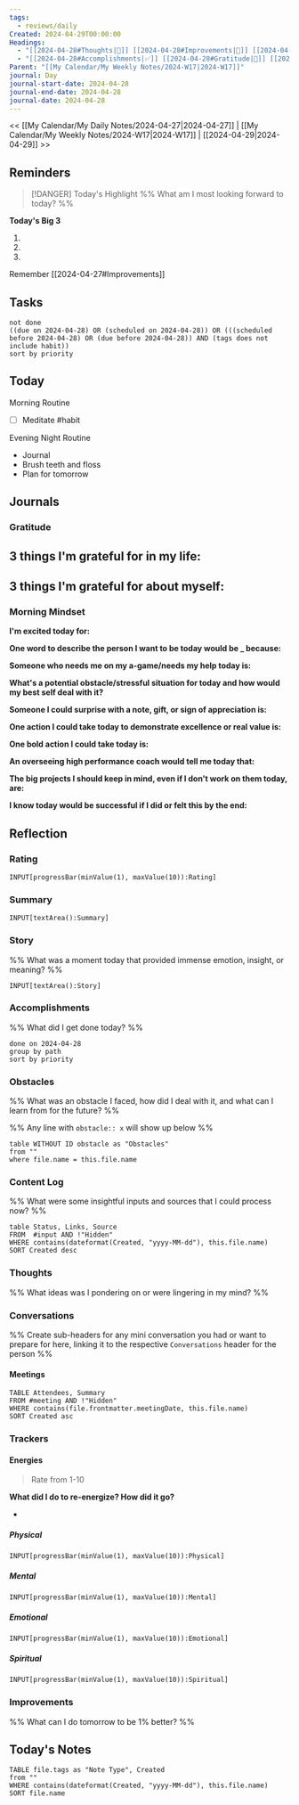 ```yaml
---
tags:
  - reviews/daily
Created: 2024-04-29T00:00:00
Headings:
  - "[[2024-04-28#Thoughts|💭]] [[2024-04-28#Improvements|💪]] [[2024-04-28#Obstacles|🚧]]"
  - "[[2024-04-28#Accomplishments|✅]] [[2024-04-28#Gratitude|🙏]] [[2024-04-28#Content Log|📚]]"
Parent: "[[My Calendar/My Weekly Notes/2024-W17|2024-W17]]"
journal: Day
journal-start-date: 2024-04-28
journal-end-date: 2024-04-28
journal-date: 2024-04-28
---
```


<< [[My Calendar/My Daily Notes/2024-04-27|2024-04-27]] | [[My Calendar/My Weekly Notes/2024-W17|2024-W17]] | [[2024-04-29|2024-04-29]] >>

## Reminders

> [!DANGER] Today's Highlight
> %% What am I most looking forward to today? %%

**Today's Big 3**

1. 
2. 
3. 

Remember [[2024-04-27#Improvements]]

## Tasks

```tasks
not done
((due on 2024-04-28) OR (scheduled on 2024-04-28)) OR (((scheduled before 2024-04-28) OR (due before 2024-04-28)) AND (tags does not include habit))
sort by priority
```

## Today

Morning Routine
- [ ] Meditate #habit

Evening
Night Routine
- Journal
- Brush teeth and floss
- Plan for tomorrow

## Journals

### Gratitude

**3 things I'm grateful for in my life:**
- 

**3 things I'm grateful for about myself:**
- 

### Morning Mindset

**I'm excited today for:**

**One word to describe the person I want to be today would be \_ because:**

**Someone who needs me on my a-game/needs my help today is:**

**What's a potential obstacle/stressful situation for today and how would my best self deal with it?**

**Someone I could surprise with a note, gift, or sign of appreciation is:**

**One action I could take today to demonstrate excellence or real value is:**

**One bold action I could take today is:**

**An overseeing high performance coach would tell me today that:**

**The big projects I should keep in mind, even if I don't work on them today, are:**

**I know today would be successful if I did or felt this by the end:**

## Reflection

### Rating

```meta-bind
INPUT[progressBar(minValue(1), maxValue(10)):Rating]
```

### Summary

`INPUT[textArea():Summary]`
### Story

%% What was a moment today that provided immense emotion, insight, or meaning? %%

`INPUT[textArea():Story]`

### Accomplishments

%% What did I get done today? %%

```tasks
done on 2024-04-28
group by path
sort by priority
```

### Obstacles
%% What was an obstacle I faced, how did I deal with it, and what can I learn from for the future? %%

%% Any line with `obstacle:: x` will show up below %%
```dataview
table WITHOUT ID obstacle as "Obstacles"
from ""
where file.name = this.file.name
```
### Content Log
%% What were some insightful inputs and sources that I could process now? %%

```dataview
table Status, Links, Source
FROM  #input AND !"Hidden"
WHERE contains(dateformat(Created, "yyyy-MM-dd"), this.file.name)
SORT Created desc
```
### Thoughts

%% What ideas was I pondering on or were lingering in my mind? %%
### Conversations
%% Create sub-headers for any mini conversation you had or want to prepare for here, linking it to the respective `Conversations` header for the person %%
#### Meetings

```dataview
TABLE Attendees, Summary
FROM #meeting AND !"Hidden"
WHERE contains(file.frontmatter.meetingDate, this.file.name)
SORT Created asc
```

### Trackers

#### Energies

> Rate from 1-10

**What did I do to re-energize? How did it go?**

- 

##### Physical

```meta-bind
INPUT[progressBar(minValue(1), maxValue(10)):Physical]
```

##### Mental

```meta-bind
INPUT[progressBar(minValue(1), maxValue(10)):Mental]
```

##### Emotional

```meta-bind
INPUT[progressBar(minValue(1), maxValue(10)):Emotional]
```

##### Spiritual

```meta-bind
INPUT[progressBar(minValue(1), maxValue(10)):Spiritual]
```

### Improvements
%% What can I do tomorrow to be 1% better? %%

## Today's Notes

```dataview
TABLE file.tags as "Note Type", Created
from ""
WHERE contains(dateformat(Created, "yyyy-MM-dd"), this.file.name)
SORT file.name
```

